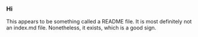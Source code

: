 ### Hi

This appears to be something called a README file. It is most definitely not an index.md file. Nonetheless, it exists, which is a good sign.
